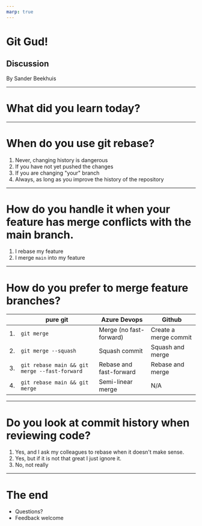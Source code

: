```yaml
---
marp: true
---
```


# Git Gud!
## Discussion

By Sander Beekhuis

--- 
# What did you learn today?

--- 
# When do you use git rebase?
1. Never, changing history is dangerous
2. If you have not yet pushed the changes
3. If you are changing "your" branch
4. Always, as long as you improve the history of the repository

---
# How do you handle it when your feature has merge conflicts with the main branch.
1. I rebase my feature
2. I merge `main` into my feature

---

# How do you prefer to merge feature branches? 

| |pure git    | Azure Devops  | Github  | 
|---|---|---|---|
|1. | `git merge` | Merge (no fast-forward) | Create a merge commit |   
|2. | `git merge --squash`  |  Squash commit  | Squash and merge  |   
|3. | `git rebase main && git merge --fast-forward`  | Rebase and fast-forward  |  Rebase and merge |   
|4. | `git rebase main && git merge`| Semi-linear merge | N/A | 

---

# Do you look at commit history when reviewing code?

1. Yes, and I ask my colleagues to rebase when it doesn't make sense.
2. Yes, but if it is not that great I just ignore it.
3. No, not really 

--- 
# The end
- Questions? 
- Feedback welcome
